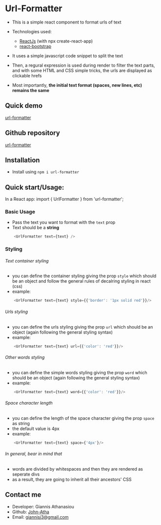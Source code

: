 # Url-Formatter

* This is a simple react component to format urls of text
* Technologies used:
    * [ReactJs](https://reactjs.org) (with npx create-react-app)
    * [react-bootstrap](https://react-bootstrap.github.io)

* It uses a simple javascript code snippet to split the text
* Then, a regural expression is used during render to filter the text parts, and with some HTML and CSS simple tricks, the urls are displayed as clickable hrefs
* Most importantly, <b>the initial text format (spaces, new lines, etc) remains the same</b>

## Quick demo 

[url-formatter](https://john-atha.github.io/url-formatter-demo)

## Github repository

[url-formatter](https://github.com/John-Atha/url-formatter)

## Installation

* Install using `npm i url-formatter`

## Quick start/Usage:

In a React app:
    import { UrlFormatter } from 'url-formatter';

### Basic Usage
* Pass the text you want to format with the `text` prop
* Text should be a <b>string</b>
```javascript
    <UrlFormatter text={text} />
```
### Styling
###### Text container styling
* you can define the container styling giving the prop `style` which should be an object and follow the general rules of decalring styling in react (css)
* example:
```javascript
    <UrlFormatter text={text} style={{'border': '1px solid red'}}/>
```
###### Urls styling
* you can define the urls styling giving the prop `url` which should be an object (again following the general styling syntax)
* example:
```javascript
    <UrlFormatter text={text} url={{'color': 'red'}}/>
```
###### Other words styling
* you can define the simple words styling giving the prop `word` which should be an object (again following the general styling syntax)
* example:
```javascript
    <UrlFormatter text={text} word={{'color': 'red'}}/>
```
###### Space character length
* you can define the length of the space character giving the prop `space` as string
* the default value is 4px
* example:
```javascript
    <UrlFormatter text={text} space={'4px'}/>
```
###### In general, bear in mind that
* words are divided by whitespaces and then they are rendered as seperate divs
* as a result, they are going to inherit all their ancestors' CSS

## Contact me
* Developer: Giannis Athanasiou
* Github: [John-Atha](https://www.github.com/John-Atha)
* Email: giannisj3@gmail.com